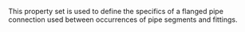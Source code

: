 This property set is used to define the specifics of a flanged pipe connection used between occurrences of pipe segments and fittings.